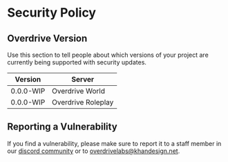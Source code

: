 # Security Policy

## Overdrive Version

Use this section to tell people about which versions of your project are
currently being supported with security updates.

| Version | Server             |
| ------- | ------------------ |
|  0.0.0-WIP | Overdrive World
| 0.0.0-WIP    | Overdrive Roleplay  |

## Reporting a Vulnerability

If you find a vulnerability, please make sure to report it to a staff member in our [discord community](https://discord.gg/4X7TaRnk) or to <a href="mailto:overdrivelabs@khandesign.net?subject=Overdrive%20Report&body=-%20Issue%3A%0A%0A-%20Description%3A%0A%0A-%20Extra%20Details%20(if%20any)%3A">overdrivelabs@khandesign.net</a>.
